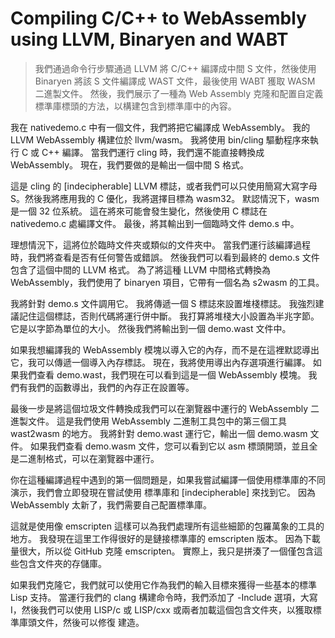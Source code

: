 # Compiling C/C++ to WebAssembly using LLVM, Binaryen and WABT
>我們通過命令行步驟通過 LLVM 將 C/C++ 編譯成中間 S 文件，然後使用 Binaryen 將該 S 文件編譯成 WAST 文件，最後使用 WABT 獲取 WASM 二進製文件。 然後，我們展示了一種為 Web Assembly 克隆和配置自定義標準庫標頭的方法，以構建包含到標準庫中的內容。

我在 nativedemo.c 中有一個文件，我們將把它編譯成 WebAssembly。 我的 LLVM WebAssembly 構建位於 llvm/wasm。 我將使用 bin/cling 驅動程序來執行 C 或 C++ 編譯。 當我們運行 cling 時，我們還不能直接轉換成 WebAssembly。 現在，我們要做的是輸出一個中間 S 格式。

這是 cling 的 [indecipherable] LLVM 標誌，或者我們可以只使用簡寫大寫字母 S。然後我將應用我的 C 優化，我將選擇目標為 wasm32。 默認情況下，wasm 是一個 32 位系統。 這在將來可能會發生變化，然後使用 C 標誌在 nativedemo.c 處編譯文件。 最後，將其輸出到一個臨時文件 demo.s 中。

理想情況下，這將位於臨時文件夾或類似的文件夾中。 當我們運行該編譯過程時，我們將查看是否有任何警告或錯誤。 然後我們可以看到最終的 demo.s 文件包含了這個中間的 LLVM 格式。 為了將這種 LLVM 中間格式轉換為 WebAssembly，我們使用了 binaryen 項目，它帶有一個名為 s2wasm 的工具。

我將針對 demo.s 文件調用它。 我將傳遞一個 S 標誌來設置堆棧標誌。 我強烈建議記住這個標誌，否則代碼將運行併中斷。 我打算將堆棧大小設置為半兆字節。 它是以字節為單位的大小。 然後我們將輸出到一個 demo.wast 文件中。

如果我想編譯我的 WebAssembly 模塊以導入它的內存，而不是在這裡默認導出它，我可以傳遞一個導入內存標誌。 現在，我將使用導出內存選項進行編譯。 如果我們查看 demo.wast，我們現在可以看到這是一個 WebAssembly 模塊。 我們有我們的函數導出，我們的內存正在設置等。

最後一步是將這個垃圾文件轉換成我們可以在瀏覽器中運行的 WebAssembly 二進製文件。 這是我們使用 WebAssembly 二進制工具包中的第三個工具 wast2wasm 的地方。 我將針對 demo.wast 運行它，輸出一個 demo.wasm 文件。 如果我們查看 demo.wasm 文件，您可以看到它以 asm 標頭開頭，並且全是二進制格式，可以在瀏覽器中運行。

你在這種編譯過程中遇到的第一個問題是，如果我嘗試編譯一個使用標準庫的不同演示，我們會立即發現在嘗試使用 標準庫和 [indecipherable] 來找到它。 因為 WebAssembly 太新了，我們需要自己配置標準庫。

這就是使用像 emscripten 這樣可以為我們處理所有這些細節的包羅萬象的工具的地方。 我發現在這里工作得很好的是鏈接標準庫的 emscripten 版本。 因為下載量很大，所以從 GitHub 克隆 emscripten。 實際上，我只是拼湊了一個僅包含這些包含文件夾的存儲庫。

如果我們克隆它，我們就可以使用它作為我們的輸入目標來獲得一些基本的標準 Lisp 支持。 當運行我們的 clang 構建命令時，我們添加了 -Include 選項，大寫 I，然後我們可以使用 LISP/c 或 LISP/cxx 或兩者加載這個包含文件夾，以獲取標準庫頭文件，然後可以修復 建造。